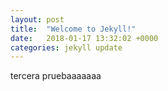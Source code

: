 ```yaml
---
layout: post
title:  "Welcome to Jekyll!"
date:   2018-01-17 13:32:02 +0000
categories: jekyll update
---
```

tercera pruebaaaaaaa